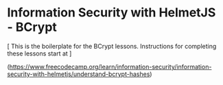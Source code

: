 # Information Security with HelmetJS - BCrypt

[ This is the boilerplate for the BCrypt lessons. Instructions for completing these lessons start at ]

(https://www.freecodecamp.org/learn/information-security/information-security-with-helmetjs/understand-bcrypt-hashes)

